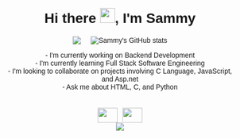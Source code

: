 <!DOCTYPE html>
<html>
<head>
  <style>
    body {
      font-family: Arial, sans-serif;
    }
    .container {
      text-align: center;
      padding: 20px;
    }
    .stats {
      display: flex;
      justify-content: center;
      align-items: center;
      gap: 20px;
      margin-top: 20px;
    }
    .connect-icons {
      display: inline-flex;
      gap: 10px;
      margin-top: 20px;
    }
  </style>
</head>
<body>
  <div class="container">
    <h1>Hi there <img src="https://github.com/TheDudeThatCode/TheDudeThatCode/blob/master/Assets/Hi.gif" width="30px">, I'm Sammy</h1>
    <div class="stats">
      <div>
        <img src="https://github-readme-stats.vercel.app/api/top-langs/?username=Sammywens&layout=compact&theme=dark&hide_border=false" />
      </div>
      <div>
        <img src="https://github-readme-stats.vercel.app/api?username=Nightburnn&show_icons=true&include_all_commits=true&count_private=true&layout=compact&theme=dark&hide_border=false&border_radius=2&hide=contribs" alt="Sammy's GitHub stats" />
      </div>
    </div>
    <p>
      - I'm currently working on Backend Development<br>
      - I'm currently learning Full Stack Software Engineering<br>
      - I'm looking to collaborate on projects involving C Language, JavaScript, and Asp.net<br>
      - Ask me about HTML, C, and Python
    </p>
    <div class="connect-icons">
      <a href="https://www.linkedin.com/in/samuel-nwene/" target="_blank"><img src="https://cdn.jsdelivr.net/npm/simple-icons@3.0.1/icons/linkedin.svg" alt="" height="30" width="40" /></a>
      <a href="https://instagram.com/sammy.wens?igshid=MDM4ZDc5MmU=" target="_blank"><img src="https://cdn.jsdelivr.net/npm/simple-icons@3.0.1/icons/instagram.svg" alt="" height="30" width="40" /></a>
    </div>
    <div>
      <img src="http://github-readme-streak-stats.herokuapp.com?user=Sammywens&theme=blood-dark&date_format=M%20j%5B%2C%20Y%5D&mode=weekly" />
    </div>
  </div>
</body>
</html>
